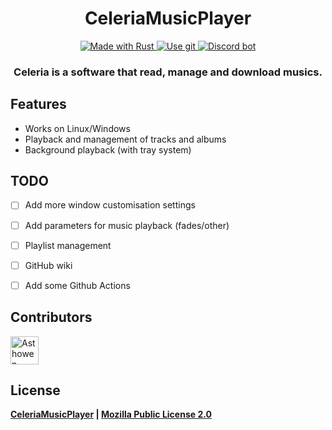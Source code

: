 <!--suppress HtmlDeprecatedAttribute -->
<div align="center">
    <h1>
      CeleriaMusicPlayer
    </h1>
    <div>
        <a href="https://www.rust-lang.org/">
            <img src="https://img.shields.io/badge/Rust-000000?style=for-the-badge&logo=rust&logoColor=white" alt="Made with Rust">
        </a>
        <a href="https://github.com/Asthowen/CeleriaMusicPlayer">
            <img src="https://img.shields.io/badge/Git-F05032?style=for-the-badge&logo=git&logoColor=white" alt="Use git">
        </a>
        <a href="https://discord.com/invite/93s7WzBbq7">
            <img src="https://img.shields.io/badge/Discord-7289DA?style=for-the-badge&logo=discord&logoColor=white" alt="Discord bot">
        </a>
    </div>
    <h3>
        <strong>Celeria is a software that read, manage and download musics.</strong>
    </h3>
</div>

## Features
* Works on Linux/Windows
* Playback and management of tracks and albums
* Background playback (with tray system)


## TODO
- [ ] Add more window customisation settings
- [ ] Add parameters for music playback (fades/other)
- [ ] Playlist management
- [ ] GitHub wiki
- [ ] Add some Github Actions



## Contributors
[<img width="45" src="https://avatars.githubusercontent.com/u/59535754?v=4" alt="Asthowen">](https://github.com/Asthowen)

## License
**[CeleriaMusicPlayer](https://github.com/Asthowen/CeleriaMusicPlayer) | [Mozilla Public License 2.0](https://github.com/Asthowen/CeleriaMusicPlayer/blob/main/LICENSE)**